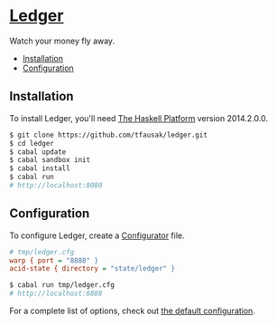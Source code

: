 # [Ledger][1]

Watch your money fly away.

- [Installation](#installation)
- [Configuration](#configuration)

## Installation

To install Ledger, you'll need [The Haskell Platform][2] version 2014.2.0.0.

``` sh
$ git clone https://github.com/tfausak/ledger.git
$ cd ledger
$ cabal update
$ cabal sandbox init
$ cabal install
$ cabal run
# http://localhost:8080
```

## Configuration

To configure Ledger, create a [Configurator][3] file.

``` cfg
# tmp/ledger.cfg
warp { port = "8888" }
acid-state { directory = "state/ledger" }
```

``` sh
$ cabal run tmp/ledger.cfg
# http://localhost:8888
```

For a complete list of options, check out [the default configuration][4].

[1]: https://github.com/tfausak/ledger
[2]: https://www.haskell.org/platform/
[3]: https://github.com/bos/configurator
[4]: data/ledger.cfg
